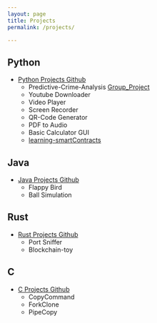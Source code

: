```yaml
---
layout: page
title: Projects
permalink: /projects/

---
```


## Python

- [Python Projects Github](https://github.com/aa-ryan/Projects/tree/master/Python)
  * Predictive-Crime-Analysis [Group_Project](https://github.com/aa-ryan/predictive-crime-analysis)
  * Youtube Downloader
  * Video Player
  * Screen Recorder
  * QR-Code Generator
  * PDF to Audio
  * Basic Calculator GUI
  * [learning-smartContracts](https://github.com/aa-ryan/learning-smartContracts)

  
## Java

- [Java Projects Github](https://github.com/aa-ryan/Projects/tree/master/Java)
  * Flappy Bird
  * Ball Simulation

  
## Rust

- [Rust Projects Github](https://github.com/aa-ryan/Projects/tree/master/Rust)
  * Port Sniffer
  * Blockchain-toy

  
## C

- [C Projects Github](https://github.com/aa-ryan/Projects/tree/master/C)
    * CopyCommand
    * ForkClone
    * PipeCopy
